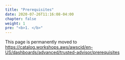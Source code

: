 ```yaml
---
title: "Prerequisites"
date: 2020-07-26T11:16:08-04:00
chapter: false
weight: 1
pre: "<b>1. </b>"
---
```


This page is permanently moved to https://catalog.workshops.aws/awscid/en-US/dashboards/advanced/trusted-advisor/prerequisites
